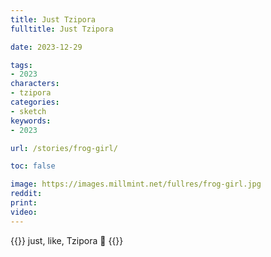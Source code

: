 ```yaml
---
title: Just Tzipora
fulltitle: Just Tzipora

date: 2023-12-29

tags:
- 2023
characters:
- tzipora
categories:
- sketch
keywords:
- 2023

url: /stories/frog-girl/

toc: false

image: https://images.millmint.net/fullres/frog-girl.jpg
reddit:
print:
video:
---
```

{{<note caption>}}
just, like, Tzipora 🐸
{{</note>}}